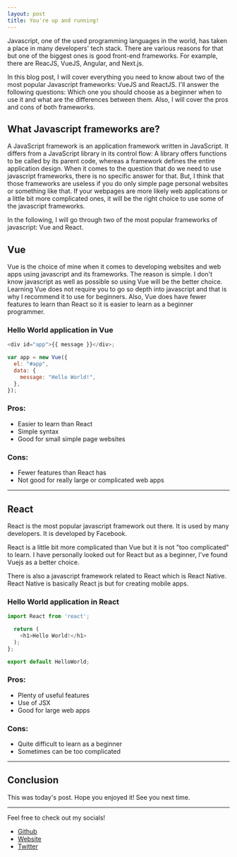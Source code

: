 ```yaml
---
layout: post
title: You're up and running!
---
```


Javascript, one of the used programming languages in the world, has taken a place in many developers' tech stack. There are various reasons for that but one of the biggest ones is good front-end frameworks. For example, there are ReacJS, VueJS, Angular, and Next.js.

In this blog post, I will cover everything you need to know about two of the most popular Javascript frameworks: VueJS and ReactJS. I'll answer the following questions: Which one you should choose as a beginner when to use it and what are the differences between them. Also, I will cover the pros and cons of both frameworks.

## What Javascript frameworks are?

A JavaScript framework is an application framework written in JavaScript. It differs from a JavaScript library in its control flow: A library offers functions to be called by its parent code, whereas a framework defines the entire application design.
When it comes to the question that do we need to use javascript frameworks, there is no specific answer for that. But, I think that those frameworks are useless if you do only simple page personal websites or something like that. If your webpages are more likely web applications or a little bit more complicated ones, it will be the right choice to use some of the javascript frameworks.

In the following, I will go through two of the most popular frameworks of javascript: Vue and React.

## Vue

Vue is the choice of mine when it comes to developing websites and web apps using javascript and its frameworks. The reason is simple. I don't know javascript as well as possible so using Vue will be the better choice.
Learning Vue does not require you to go so depth into javascript and that is why I recommend it to use for beginners. Also, Vue does have fewer features to learn than React so it is easier to learn as a beginner programmer.

### Hello World application in Vue

```javascript
<div id="app">{{ message }}</div>;

var app = new Vue({
  el: "#app",
  data: {
    message: "Hello World!",
  },
});
```

### Pros:

- Easier to learn than React
- Simple syntax
- Good for small simple page websites

### Cons:

- Fewer features than React has
- Not good for really large or complicated web apps

---

## React

React is the most popular javascript framework out there. It is used by many developers. It is developed by Facebook.

React is a little bit more complicated than Vue but it is not "too complicated" to learn. I have personally looked out for React but as a beginner, I've found Vuejs as a better choice.

There is also a javascript framework related to React which is React Native. React Native is basically React js but for creating mobile apps.

### Hello World application in React

```javascript
import React from 'react';

  return (
    <h1>Hello World!</h1>
  );
};

export default HelloWorld;
```

### Pros:

- Plenty of useful features
- Use of JSX
- Good for large web apps

### Cons:

- Quite difficult to learn as a beginner
- Sometimes can be too complicated

---

## Conclusion

This was today's post. Hope you enjoyed it! See you next time.

---

Feel free to check out my socials!

- [Github](https://github.com/sopanem)
- [Website](https://sopanem.github.io)
- [Twitter](https://twitter.com/sopanenm)


